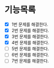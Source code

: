 # 기능목록
- [x] 1번 문제를 해결한다.
- [x] 2번 문제를 해결한다.
- [x] 3번 문제를 해결한다.
- [x] 4번 문제를 해결한다.
- [ ] 5번 문제를 해결한다.
- [ ] 6번 문제를 해결한다.
- [ ] 7번 문제를 해결한다.